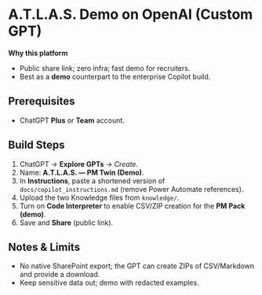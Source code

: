 # A.T.L.A.S. Demo on OpenAI (Custom GPT)

**Why this platform**
- Public share link; zero infra; fast demo for recruiters.
- Best as a **demo** counterpart to the enterprise Copilot build.

## Prerequisites
- ChatGPT **Plus** or **Team** account.

## Build Steps
1. ChatGPT → **Explore GPTs** → *Create*.
2. Name: **A.T.L.A.S. — PM Twin (Demo)**.
3. In **Instructions**, paste a shortened version of `docs/copilot_instructions.md` (remove Power Automate references).
4. Upload the two Knowledge files from `knowledge/`.
5. Turn on **Code Interpreter** to enable CSV/ZIP creation for the **PM Pack (demo)**.
6. Save and **Share** (public link).

## Notes & Limits
- No native SharePoint export; the GPT can create ZIPs of CSV/Markdown and provide a download.
- Keep sensitive data out; demo with redacted examples.
